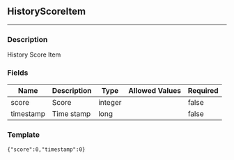 ## HistoryScoreItem
---
### Description
History Score Item
### Fields
| Name | Description | Type | Allowed Values | Required |
| ---- | ----------- | ---- | -------------- | -------- |
| score | Score | integer |  | false |
| timestamp | Time stamp | long |  | false |
### Template
```
{"score":0,"timestamp":0}
```
